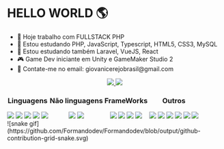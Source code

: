<h1>HELLO WORLD 🌎</h1>

<ul>
  <li>🏢 Hoje trabalho com FULLSTACK PHP</li>
  <li>📖 Estou estudando PHP, JavaScript, Typescript, HTML5, CSS3, MySQL</li>
  <li>📖 Estou estudando também Laravel, VueJS, React</li>
  <li>🎮 Game Dev iniciante em Unity e GameMaker Studio 2</li>
  <li>📧 Contate-me no email: giovanicerejobrasil@gmail.com</li>
</ul>

<div style="text-align: center;">
 <a href="https://github.com/giovanicerejobrasil">
 <img height="180em" src="https://github-readme-stats.vercel.app/api?username=giovanicerejobrasil&show_icons=true&theme=dark&include_all_commits=true&count_private=true"/>
 <img height="180em" src="https://github-readme-stats.vercel.app/api/top-langs/?username=giovanicerejobrasil&layout=compact&langs_count=7&theme=dark"/>
 </a>
</div>

<div style="display: inline-block; text-align: center;">
  <h3>Linguagens</h3>
  <img width="40px" src="https://cdn.jsdelivr.net/gh/devicons/devicon/icons/php/php-original.svg" />

  <img width="40px" src="https://cdn.jsdelivr.net/gh/devicons/devicon/icons/javascript/javascript-original.svg" />

  <img width="40px" src="https://cdn.jsdelivr.net/gh/devicons/devicon/icons/typescript/typescript-original.svg" />

  <img width="40px" src="https://cdn.jsdelivr.net/gh/devicons/devicon/icons/java/java-original-wordmark.svg" />
  
  <img width="40px" src="https://cdn.jsdelivr.net/gh/devicons/devicon/icons/python/python-original-wordmark.svg" />
  
</div>

<div style="display: inline-block; text-align: center;">
  <h3>Não linguagens</h3>
  <img width="40px" src="https://cdn.jsdelivr.net/gh/devicons/devicon/icons/html5/html5-original-wordmark.svg" />
  
  <img width="40px" src="https://cdn.jsdelivr.net/gh/devicons/devicon/icons/css3/css3-original-wordmark.svg" />
</div>

<div style="display: inline-block; text-align: center;">
  <h3>FrameWorks</h3>
  
  <img width="40px" src="https://cdn.jsdelivr.net/gh/devicons/devicon/icons/laravel/laravel-plain-wordmark.svg" />
          
  <img width="40px" src="https://cdn.jsdelivr.net/gh/devicons/devicon/icons/react/react-original-wordmark.svg" />
          
  <img width="40px" src="https://cdn.jsdelivr.net/gh/devicons/devicon/icons/vuejs/vuejs-original-wordmark.svg" />
          
  <img width="40px" src="https://cdn.jsdelivr.net/gh/devicons/devicon/icons/bootstrap/bootstrap-original-wordmark.svg" />
          
</div>

<div style="display: inline-block; text-align: center;">
  <h3>Outros</h3>

  <img width="40px" src="https://cdn.jsdelivr.net/gh/devicons/devicon/icons/chrome/chrome-original-wordmark.svg" />

  <img width="40px" src="https://cdn.jsdelivr.net/gh/devicons/devicon/icons/github/github-original-wordmark.svg" />

  <img width="40px" src="https://cdn.jsdelivr.net/gh/devicons/devicon/icons/npm/npm-original-wordmark.svg" />

  <img width="40px" src="https://cdn.jsdelivr.net/gh/devicons/devicon/icons/composer/composer-original.svg" />

  <img width="40px" src="https://cdn.jsdelivr.net/gh/devicons/devicon/icons/xd/xd-line.svg" />

  <img width="40px" src="https://cdn.jsdelivr.net/gh/devicons/devicon/icons/blender/blender-original-wordmark.svg" />
</div>

<div>
  ![snake gif](https://github.com/Formandodev/Formandodev/blob/output/github-contribution-grid-snake.svg)
</div>
